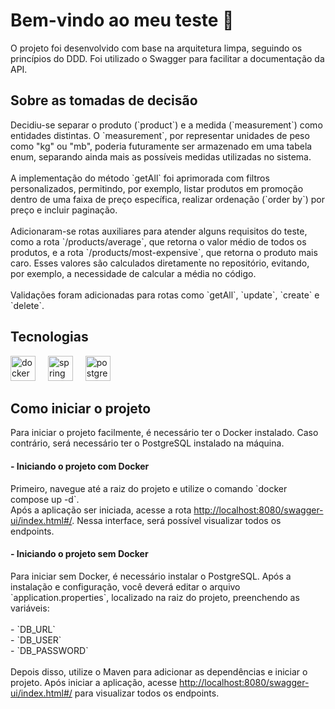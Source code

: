 <h1 align="left">Bem-vindo ao meu teste 👋</h1>

<p align="left">O projeto foi desenvolvido com base na arquitetura limpa, seguindo os princípios do DDD. Foi utilizado o Swagger para facilitar a documentação da API.</p>
<h2 align="left">Sobre as tomadas de decisão</h2>

<p align="left">Decidiu-se separar o produto (`product`) e a medida (`measurement`) como entidades distintas. O `measurement`, por representar unidades de peso como "kg" ou "mb", poderia futuramente ser armazenado em uma tabela enum, separando ainda mais as possíveis medidas utilizadas no sistema.<br><br>A implementação do método `getAll` foi aprimorada com filtros personalizados, permitindo, por exemplo, listar produtos em promoção dentro de uma faixa de preço específica, realizar ordenação (`order by`) por preço e incluir paginação.<br><br>Adicionaram-se rotas auxiliares para atender alguns requisitos do teste, como a rota `/products/average`, que retorna o valor médio de todos os produtos, e a rota `/products/most-expensive`, que retorna o produto mais caro. Esses valores são calculados diretamente no repositório, evitando, por exemplo, a necessidade de calcular a média no código.<br><br>Validações foram adicionadas para rotas como `getAll`, `update`, `create` e `delete`.</p>

<h2 align="left">Tecnologias</h2>

<div align="left"> <img src="https://cdn.jsdelivr.net/gh/devicons/devicon/icons/docker/docker-original.svg" height="40" alt="docker logo" /> <img width="12" /> <img src="https://cdn.jsdelivr.net/gh/devicons/devicon/icons/spring/spring-original.svg" height="40" alt="spring logo" /> <img width="12" /> <img src="https://cdn.jsdelivr.net/gh/devicons/devicon/icons/postgresql/postgresql-original.svg" height="40" alt="postgresql logo" /> </div>

<h2 align="left">Como iniciar o projeto</h2>

<p align="left">Para iniciar o projeto facilmente, é necessário ter o Docker instalado. Caso contrário, será necessário ter o PostgreSQL instalado na máquina.</p>

<h4 align="left">- Iniciando o projeto com Docker</h4>

<p align="left">Primeiro, navegue até a raiz do projeto e utilize o comando `docker compose up -d`.<br>Após a aplicação ser iniciada, acesse a rota <a href="http://localhost:8080/swagger-ui/index.html#/">http://localhost:8080/swagger-ui/index.html#/</a>. Nessa interface, será possível visualizar todos os endpoints.</p>

<h4 align="left">- Iniciando o projeto sem Docker</h4>

<p align="left">Para iniciar sem Docker, é necessário instalar o PostgreSQL. Após a instalação e configuração, você deverá editar o arquivo `application.properties`, localizado na raiz do projeto, preenchendo as variáveis:<br><br> - `DB_URL`<br> - `DB_USER`<br> - `DB_PASSWORD`<br><br> Depois disso, utilize o Maven para adicionar as dependências e iniciar o projeto. Após iniciar a aplicação, acesse <a href="http://localhost:8080/swagger-ui/index.html#/">http://localhost:8080/swagger-ui/index.html#/</a> para visualizar todos os endpoints.</p>
